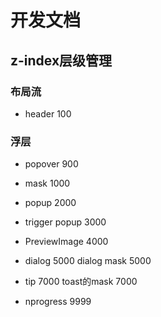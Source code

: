 # 开发文档

## z-index层级管理

### 布局流

- header 100

### 浮层

- popover 900
- mask 1000
- popup 2000
- trigger popup 3000
- PreviewImage 4000
- dialog 5000 dialog mask 5000

- tip 7000 toast的mask 7000
- nprogress 9999
